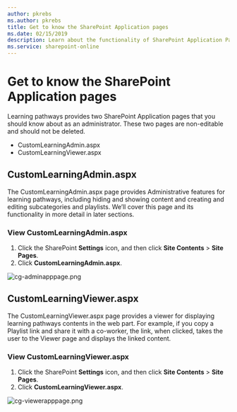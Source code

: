 ```yaml
---
author: pkrebs
ms.author: pkrebs
title: Get to know the SharePoint Application pages
ms.date: 02/15/2019
description: Learn about the functionality of SharePoint Application Pages in Microsoft 365 learning pathways
ms.service: sharepoint-online
---
```


# Get to know the SharePoint Application pages

Learning pathways provides two SharePoint Application pages that you should know about as an administrator. These two pages are non-editable and should not be deleted. 

- CustomLearningAdmin.aspx
- CustomLearningViewer.aspx

## CustomLearningAdmin.aspx

The CustomLearningAdmin.aspx page provides Administrative features for learning pathways, including hiding and showing content and creating and editing subcategories and playlists. We’ll cover this page and its functionality in more detail in later sections.

### View CustomLearningAdmin.aspx

1. Click the SharePoint **Settings** icon, and then click **Site Contents** > **Site Pages**. 
2. Click **CustomLearningAdmin.aspx**. 

![cg-adminapppage.png](media/cg-adminapppage.png)

## CustomLearningViewer.aspx
The CustomLearningViewer.aspx page provides a viewer for displaying learning pathways contents in the web part. For example, if you copy a Playlist link and share it with a co-worker, the link, when clicked, takes the user to the Viewer page and displays the linked content. 

### View CustomLearningViewer.aspx

1. Click the SharePoint **Settings** icon, and then click **Site Contents** > **Site Pages**. 
2. Click **CustomLearningViewer.aspx**. 

![cg-viewerapppage.png](media/cg-viewerapppage.png)

